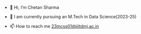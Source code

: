 - 👋 Hi, I’m Chetan Sharma

- 🌱 I am currently pursuing an M.Tech in Data Science(2023-25)

- 📫 How to reach me 23mcss01@iiitdmj.ac.in

<!---
ChetanS8689/ChetanS8689 is a ✨ special ✨ repository because its `README.md` (this file) appears on your GitHub profile.
You can click the Preview link to take a look at your changes.
--->
